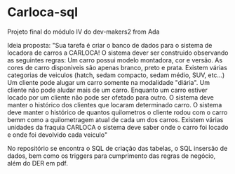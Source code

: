 # Carloca-sql
Projeto final do módulo IV do dev-makers2 from Ada

Ideia proposta:
"Sua tarefa é criar o banco de dados para o sistema de locadora de carros a CARLOCA!
O sistema dever ser construido observando as seguintes regras: Um carro possui modelo montadora, cor e versão. 
As cores de carro disponiveis são apenas branco, preto e prata. 
Existem várias categorias de veiculos (hatch, sedam compacto, sedam médio, SUV, etc...) 
Um cliente pode alugar um carro somente na modalidade "diária". Um cliente não pode aludar mais de um carro. 
Enquanto um carro estiver locado por um cliente não pode ser ofetado para outro. 
O sistema deve manter o histórico dos clientes que locaram determinado carro. 
O sistema deve manter o histórico de quantos quilometros o cliente rodou com o carro bemm como a quilometragem atual de cada um dos carros. 
Existem várias unidades da fraquia CARLOCA o sistema deve saber onde o carro foi locado e onde foi devolvido cada veiculo"

No repositório se encontra o SQL de criação das tabelas, o SQL insersão de dados, bem como os triggers para cumprimento das regras de negócio, além do DER em pdf.


